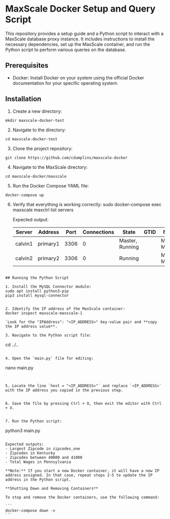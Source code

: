 # MaxScale Docker Setup and Query Script

This repository provides a setup guide and a Python script to interact with a MaxScale database proxy instance. It includes instructions to install the necessary dependencies, set up the MaxScale container, and run the Python script to perform various queries on the database.

## Prerequisites

- Docker: Install Docker on your system using the official Docker documentation for your specific operating system.

## Installation

1. Create a new directory:
```
mkdir maxscale-docker-test
```


2. Navigate to the directory:
```
cd maxscale-docker-test
```


3. Clone the project repository:
```
git clone https://github.com/cdumplins/maxscale-docker
```


4. Navigate to the MaxScale directory:

```
cd maxscale-docker/maxscale
```


5. Run the Docker Compose YAML file:

```
docker-compose up
```

6. Verify that everything is working correctly:
sudo docker-compose exec maxscale maxctrl list servers


   Expected output:

   | Server  | Address  | Port | Connections | State           | GTID | Monitor         |
   |---------|----------|------|-------------|-----------------|------|-----------------|
   | calvin1 | primary1 | 3306 | 0           | Master, Running |      | MariaDB-Monitor |
   | calvin2 | primary2 | 3306 | 0           | Running         |      | MariaDB-Monitor |

```

## Running the Python Script

1. Install the MySQL Connector module:
sudo apt install python3-pip
pip3 install mysql-connector


2. Identify the IP address of the MaxScale container:
docker inspect maxscale-maxscale-1

`Look for the "IPAddress": "<IP_ADDRESS>" key-value pair and **copy the IP address value**.

3. Navigate to the Python script file:

```
cd ../..
```

4. Open the `main.py` file for editing:

```
nano main.py
```


5. Locate the line `host = "<IP_ADDRESS>"` and replace `<IP_ADDRESS>` with the IP address you copied in the previous step.


6. Save the file by pressing Ctrl + O, then exit the editor with Ctrl + X.


7. Run the Python script:

```
python3 main.py
````

Expected outputs:
- Largest Zipcode in zipcodes_one
- Zipcodes in Kentucky
- Zipcodes between 40000 and 41000
- Total Wages in Pennsylvania

**Note:** If you start a new Docker container, it will have a new IP address assigned. In that case, repeat steps 2-5 to update the IP address in the Python script.

**Shutting Down and Removing Containers**

To stop and remove the Docker containers, use the following command:

```
docker-compose down -v
```
